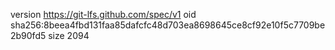 version https://git-lfs.github.com/spec/v1
oid sha256:8beea4fbd131faa85dafcfc48d703ea8698645ce8cf92e10f5c7709be2b90fd5
size 2094

